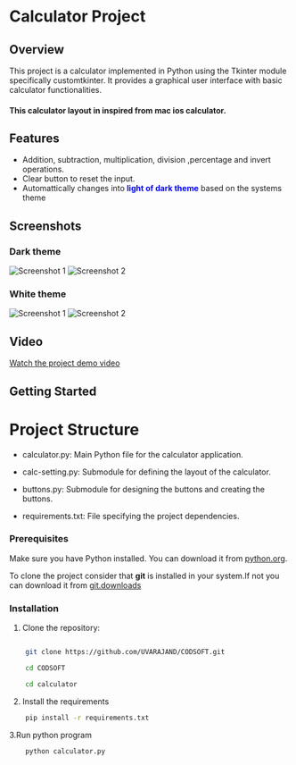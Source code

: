 # Calculator Project

## Overview

This project is a calculator implemented in Python using the Tkinter module specifically customtkinter. It provides a graphical user interface with basic calculator functionalities.

#### This calculator layout in inspired from **mac ios calculator**.

## Features

- Addition, subtraction, multiplication, division ,percentage and invert operations.
- Clear button to reset the input.
- Automattically changes into <span style="color:blue">**light of dark theme**</span> based on the systems theme

## Screenshots
### Dark theme
![Screenshot 1](screenshots/screenshot1.PNG)
![Screenshot 2](screenshots/screenshot2.PNG)
### White theme
![Screenshot 1](screenshots/screenshot3.PNG)
![Screenshot 2](screenshots/screenshot4.PNG)

## Video
[Watch the project demo video](videos/demo.mp4)

## Getting Started

# Project Structure

+ calculator.py:  Main Python file for the calculator application.

+ calc-setting.py: Submodule for defining the layout of the calculator.

+ buttons.py: Submodule for designing the buttons and creating the buttons.

+ requirements.txt: File specifying the project dependencies.


### Prerequisites

Make sure you have Python installed. You can download it from [python.org](https://www.python.org/).

To clone the project consider that **git** is installed in your system.If not you can download it from [git.downloads](https://git-scm.com/downloads)

### Installation

1. Clone the repository:

```bash

    git clone https://github.com/UVARAJAND/CODSOFT.git

    cd CODSOFT

    cd calculator
```
2. Install the requirements
   
```bash
    pip install -r requirements.txt
```
3.Run python program
```bash
    python calculator.py
```
